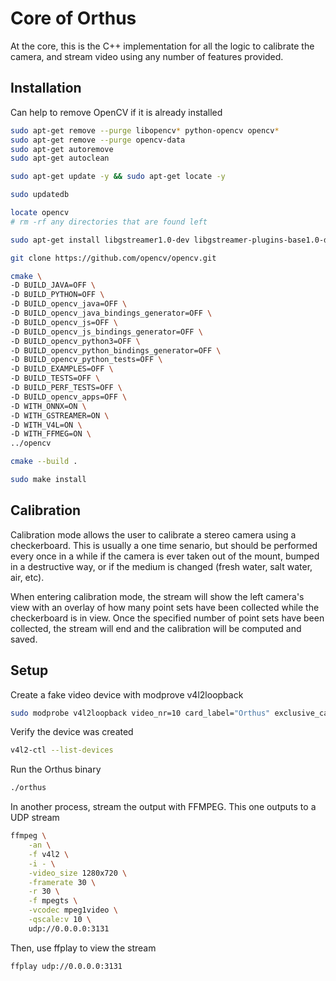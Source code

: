 # Core of Orthus

At the core, this is the C++ implementation for all the logic to calibrate the camera, and stream video using any number of features provided.


## Installation

Can help to remove OpenCV if it is already installed

```bash
sudo apt-get remove --purge libopencv* python-opencv opencv*
sudo apt-get remove --purge opencv-data
sudo apt-get autoremove
sudo apt-get autoclean

sudo apt-get update -y && sudo apt-get locate -y

sudo updatedb

locate opencv
# rm -rf any directories that are found left
```

```bash
sudo apt-get install libgstreamer1.0-dev libgstreamer-plugins-base1.0-dev libgstreamer-plugins-bad1.0-dev gstreamer1.0-plugins-base gstreamer1.0-plugins-good gstreamer1.0-plugins-bad gstreamer1.0-plugins-ugly gstreamer1.0-libav gstreamer1.0-tools gstreamer1.0-x gstreamer1.0-alsa gstreamer1.0-gl gstreamer1.0-gtk3 gstreamer1.0-qt5 gstreamer1.0-pulseaudio

git clone https://github.com/opencv/opencv.git

cmake \
-D BUILD_JAVA=OFF \
-D BUILD_PYTHON=OFF \
-D BUILD_opencv_java=OFF \
-D BUILD_opencv_java_bindings_generator=OFF \
-D BUILD_opencv_js=OFF \
-D BUILD_opencv_js_bindings_generator=OFF \
-D BUILD_opencv_python3=OFF \
-D BUILD_opencv_python_bindings_generator=OFF \
-D BUILD_opencv_python_tests=OFF \
-D BUILD_EXAMPLES=OFF \
-D BUILD_TESTS=OFF \
-D BUILD_PERF_TESTS=OFF \
-D BUILD_opencv_apps=OFF \
-D WITH_ONNX=ON \
-D WITH_GSTREAMER=ON \
-D WITH_V4L=ON \
-D WITH_FFMEG=ON \
../opencv

cmake --build .

sudo make install
```


## Calibration

Calibration mode allows the user to calibrate a stereo camera using a checkerboard. This is usually a one time senario, but should be performed every once in a while if the camera is ever taken out of the mount, bumped in a destructive way, or if the medium is changed (fresh water, salt water, air, etc).

When entering calibration mode, the stream will show the left camera's view with an overlay of how many point sets have been collected while the checkerboard is in view. Once the specified number of point sets have been collected, the stream will end and the calibration will be computed and saved.

## Setup

Create a fake video device with modprove v4l2loopback

```bash
sudo modprobe v4l2loopback video_nr=10 card_label="Orthus" exclusive_caps=1
```

Verify the device was created

```bash
v4l2-ctl --list-devices
```

Run the Orthus binary

```bash
./orthus
```

In another process, stream the output with FFMPEG. This one outputs to a UDP stream

```bash
ffmpeg \
    -an \
    -f v4l2 \
    -i - \
    -video_size 1280x720 \
    -framerate 30 \
    -r 30 \
    -f mpegts \
    -vcodec mpeg1video \
    -qscale:v 10 \
    udp://0.0.0.0:3131
```

Then, use ffplay to view the stream

```bash
ffplay udp://0.0.0.0:3131
```
